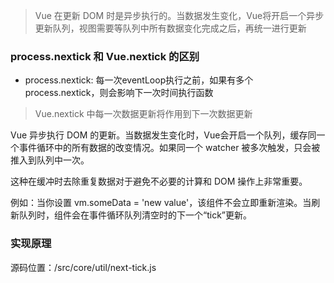 > Vue 在更新 DOM 时是异步执行的。当数据发生变化，Vue将开启一个异步更新队列，视图需要等队列中所有数据变化完成之后，再统一进行更新

 ### process.nextick 和 Vue.nextick 的区别
+ process.nextick: 每一次eventLoop执行之前，如果有多个process.nextick，则会影响下一次时间执行函数


> Vue.nextick  中每一次数据更新将作用到下一次数据更新

Vue 异步执行 DOM 的更新。当数据发生变化时，Vue会开启一个队列，缓存同一个事件循环中的所有数据的改变情况。如果同一个 watcher 被多次触发，只会被推入到队列中一次。

这种在缓冲时去除重复数据对于避免不必要的计算和 DOM 操作上非常重要。

例如：当你设置 vm.someData = 'new value'，该组件不会立即重新渲染。当刷新队列时，组件会在事件循环队列清空时的下一个“tick”更新。

### 实现原理
源码位置：/src/core/util/next-tick.js